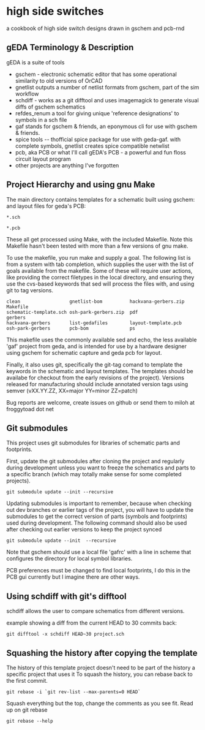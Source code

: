high side switches
==================

a cookbook of high side switch designs drawn in gschem and pcb-rnd


gEDA Terminology & Description
------------------------------

gEDA is a suite of tools 
* gschem - electronic schematic editor that has some operational similarity to old versions of OrCAD
* gnetlist outputs a number of netlist formats from gschem, part of the sim workflow 
* schdiff - works as a git difftool and uses imagemagick to generate visual diffs of gschem schematics
* refdes\_renum a tool for giving unique 'reference designations' to symbols in a sch file
* gaf stands for gschem & friends, an eponymous cli for use with gschem & friends.
* spice tools -- thofficial spice package for use with geda-gaf. with complete symbols, gnetlist creates spice compatible netwlist
* pcb, aka PCB or what I'll call gEDA's PCB - a powerful and fun floss circuit layout program
* other projects are anything I've forgotten

Project Hierarchy and using gnu Make
------------------------------------
The main directory contains templates for a schematic built using gschem: and
layout files for geda's PCB:

````
*.sch
````
````
*.pcb
````

These all get processed using Make, with the included Makefile. Note this
Makefile hasn't been tested with more than a few versions of gnu make. 

To use the makefile, you run make and supply a goal. The following list is from
a system with tab completion, which supplies the user with the list of goals
available from the makefile.
Some of these will require user actions, like providing the correct filetypes
in the local directory, and
ensuring they use the cvs-based keywords that sed will process the files with,
and using git to tag versions.

````
clean                  gnetlist-bom          hackvana-gerbers.zip  Makefile              
schematic-template.sch osh-park-gerbers.zip  pdf                   gerbers               
hackvana-gerbers       list-gedafiles        layout-template.pcb 
osh-park-gerbers       pcb-bom               ps
````

This makefile uses the commonly available sed and echo, the less available 'gaf'
project from geda, and is intended for use by a hardware designer using gschem
for schematic capture and geda pcb for layout. 

Finally, it also uses git, specifically the git-tag comand to template the
keywords in the schematic and layout templates. The templates should be availabe
for checkout from the early revisions of the project). Versions released for
manufacturing should include annotated version tags using semver (vXX.YY.ZZ,
XX=major YY=minor ZZ=patch)

Bug reports are welcome, create issues on github or send them to miloh at
froggytoad dot net

Git submodules
--------------
This project uses git submodules for libraries of schematic parts and
footprints. 

First, update the git submodules after cloning the project and regularly during
development unless you want to freeze the schematics and parts to a specific
branch (which may totally make sense for some completed projects).

````
git submodule update --init --recursive
````

Updating submodules is important to remember, because when checking out dev
branches or earlier tags of the project, you will have to update the submodules
to get the correct version of parts (symbols and footprints) used during
development. The following command should also be used after checking out
earlier versions to keep the project synced

````
git submodule update --init  --recursive
````

Note that gschem should use a local file 'gafrc' with a line in scheme that
configures the directory for local symbol libraries.

PCB preferences must be changed to find local footprints, I do this in the PCB
gui currently but I imagine there are other ways.

Using schdiff with git's difftool
---------------------------------
schdiff allows the user to compare schematics from different versions.

example showing a diff from the current HEAD to 30 commits back:

````
git difftool -x schdiff HEAD~30 project.sch
````

Squashing the history after copying the template
------------------------------------------------

The history of this template project doesn't need to be part of the history a specific project that uses it
To squash the history, you can rebase back to the first commit.

````
git rebase -i `git rev-list --max-parents=0 HEAD` 
````
Squash everything but the top, change the comments as you see fit. Read up on git rebase 

````
git rebase --help
````
